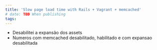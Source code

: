 ```yaml
---
title: 'Slow page load time with Rails + Vagrant + memcached'
# date: TBD When publishing
tags:
---
```


* Desabilitei a expansão dos assets
* Numeros com memcached desabilitado, habilitado e com expansao desabilitada
